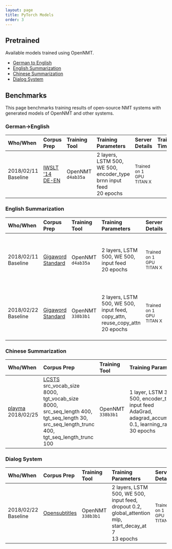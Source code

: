 ```yaml
---
layout: page
title: PyTorch Models
order: 3
---
```


## Pretrained


Available models trained using OpenNMT.

* [German to English](http://lstm.seas.harvard.edu/latex/opennmt-py-models/translate/de-en/baseline-brnn2.s131_acc_62.71_ppl_7.74_e20.pt)
* [English Summarization](http://lstm.seas.harvard.edu/latex/opennmt-py-models/summary/model-copy_acc_51.78_ppl_11.71_e20.pt)
* [Chinese Summarization](http://lstm.seas.harvard.edu/latex/opennmt-py-models/summary/LCSTS/model_acc_56.86_ppl_10.97_e11.pt)
* [Dialog System](http://lstm.seas.harvard.edu/latex/opennmt-py-models/dialog/model_acc_39.74_ppl_26.63_e13.pt)

## Benchmarks

This page benchmarks training results of open-source NMT systems with generated models of OpenNMT and other systems.

### German->English

| Who/When      | Corpus Prep     | Training Tool | Training Parameters | Server Details | Training Time/Memory | Translation Parameters | Scores | Model |
|:------------- |:--------------- |:-------------|:-------------------|:---------------|:-------------|:------------|:------|:-----|
| 2018/02/11<br>Baseline | [IWSLT '14 DE-EN](https://github.com/facebookresearch/fairseq-py/blob/master/data/prepare-iwslt14.sh) | OpenNMT `d4ab35a` | 2 layers, LSTM 500, WE 500, encoder_type brnn input feed<br>20 epochs | <small>Trained on 1 GPU TITAN X  |  | | BLEU Score: 30.33 | 203MB [here](http://lstm.seas.harvard.edu/latex/opennmt-py-models/translate/de-en/baseline-brnn2.s131_acc_62.71_ppl_7.74_e20.pt) |

### English Summarization

| Who/When      | Corpus Prep     | Training Tool | Training Parameters | Server Details | Training Time/Memory | Translation Parameters | Scores | Model |
|:------------- |:--------------- |:-------------|:-------------------|:---------------|:-------------|:------------|:------|:-----|
| 2018/02/11<br>Baseline | [Gigaword Standard](https://github.com/harvardnlp/sent-summary) | OpenNMT `d4ab35a` | 2 layers, LSTM 500, WE 500, input feed<br>20 epochs | <small>Trained on 1 GPU TITAN X  |  | | Gigaword F-Score R1: 33.60 R2: 16.29 RL: 31.45  | 331MB [here](http://lstm.seas.harvard.edu/latex/opennmt-py-models/summary/model_acc_51.33_ppl_12.74_e20.pt) |
| 2018/02/22<br>Baseline | [Gigaword Standard](https://github.com/harvardnlp/sent-summary) | OpenNMT `338b3b1` | 2 layers, LSTM 500, WE 500, input feed, copy_attn, reuse_copy_attn<br>20 epochs | <small>Trained on 1 GPU TITAN X  |  | replace_unk | Gigaword F-Score R1: 35.51 R2: 17.35 RL: 33.17  | 331MB [here](http://lstm.seas.harvard.edu/latex/opennmt-py-models/summary/model-copy_acc_51.78_ppl_11.71_e20.pt) |

### Chinese Summarization

| Who/When      | Corpus Prep     | Training Tool | Training Parameters | Server Details | Training Time/Memory | Translation Parameters | Scores | Model |
|:------------- |:--------------- |:-------------|:-------------------|:---------------|:-------------|:------------|:------|:-----|
|[playma](https://github.com/playma) 2018/02/25 | [LCSTS](http://icrc.hitsz.edu.cn/Article/show/139.html)<br/>src_vocab_size 8000, tgt_vocab_size 8000, src_seq_length 400, tgt_seq_length 30, src_seq_length_trunc 400, tgt_seq_length_trunc 100 | OpenNMT `338b3b1` | 1 layer, LSTM 300, WE 500, encoder_type brnn, input feed<br>AdaGrad, adagrad_accumulator_init 0.1, learning_rate 0.15<br/>30 epochs |  | | | Gigaword F-Score R1: 35.67 R2: 23.06 RL: 33.14  | 99MB [here](http://lstm.seas.harvard.edu/latex/opennmt-py-models/summary/LCSTS/model_acc_56.86_ppl_10.97_e11.pt) |

### Dialog System

| Who/When      | Corpus Prep     | Training Tool | Training Parameters | Server Details | Training Time/Memory | Translation Parameters | Scores | Model |
|:------------- |:--------------- |:-------------|:-------------------|:---------------|:-------------|:------------|:------|:-----|
| 2018/02/22<br>Baseline | [Opensubtitles](http://opus.lingfil.uu.se/download.php?f=OpenSubtitles/en.tar.gz) | OpenNMT `338b3b1` | 2 layers, LSTM 500, WE 500, input feed, dropout 0.2, global_attention mlp, start_decay_at 7<br>13 epochs | <small>Trained on 1 GPU TITAN X  |  | | TBD  | 355MB [here](http://lstm.seas.harvard.edu/latex/opennmt-py-models/dialog/model_acc_39.74_ppl_26.63_e13.pt) |

